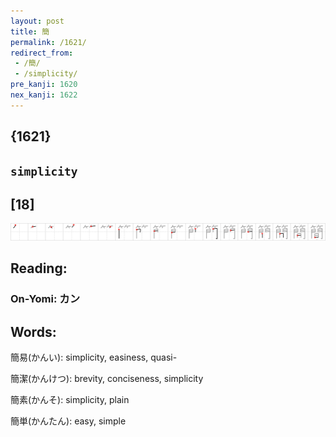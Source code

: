 ```yaml
---
layout: post
title: 簡
permalink: /1621/
redirect_from:
 - /簡/
 - /simplicity/
pre_kanji: 1620
nex_kanji: 1622
---
```


## {1621}

## `simplicity`

## [18]

<div class="stroke"><img src="../images/E7B0A1.png" /></div>

## Reading:

### On-Yomi: カン

## Words:

簡易(かんい): simplicity, easiness, quasi-

簡潔(かんけつ): brevity, conciseness, simplicity

簡素(かんそ): simplicity, plain

簡単(かんたん): easy, simple

